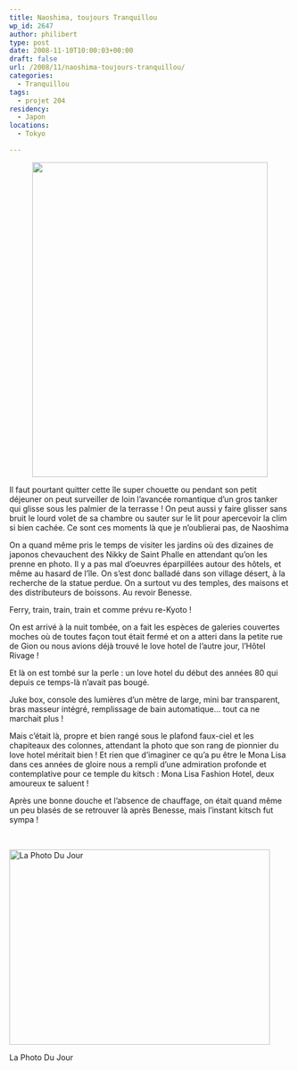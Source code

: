 ```yaml
---
title: Naoshima, toujours Tranquillou
wp_id: 2647
author: philibert
type: post
date: 2008-11-10T10:00:03+00:00
draft: false
url: /2008/11/naoshima-toujours-tranquillou/
categories:
  - Tranquillou
tags:
  - projet 204
residency:
  - Japon
locations:
  - Tokyo

---
```

<p style="text-align: center;">
  <a href="http://img360.imageshack.us/img360/638/img0251cp0.jpg"><img class="aligncenter" src="http://img360.imageshack.us/img360/638/img0251cp0.jpg" alt="" width="422" height="564" /></a>
</p>

Il faut pourtant quitter cette île super chouette ou pendant son petit déjeuner on peut surveiller de loin l&rsquo;avancée romantique d&rsquo;un gros tanker qui glisse sous les palmier de la terrasse ! On peut aussi y faire glisser sans bruit le lourd volet de sa chambre ou sauter sur le lit pour apercevoir la clim si bien cachée. Ce sont ces moments là que je n&rsquo;oublierai pas, de Naoshima

On a quand même pris le temps de visiter les jardins où des dizaines de japonos chevauchent des Nikky de Saint Phalle en attendant qu&rsquo;on les prenne en photo. Il y a pas mal d&rsquo;oeuvres éparpillées autour des hôtels, et même au hasard de l&rsquo;île. On s&rsquo;est donc balladé dans son village désert, à la recherche de la statue perdue. On a surtout vu des temples, des maisons et des distributeurs de boissons. Au revoir Benesse.

Ferry, train, train, train et comme prévu re-Kyoto !
  
On est arrivé à la nuit tombée, on a fait les espèces de galeries couvertes moches où de toutes façon tout était fermé et on a atteri dans la petite rue de Gion ou nous avions déjà trouvé le love hotel de l&rsquo;autre jour, l&rsquo;Hôtel Rivage !

Et là on est tombé sur la perle : un love hotel du début des années 80 qui depuis ce temps-là n&rsquo;avait pas bougé.
  
Juke box, console des lumières d&rsquo;un mètre de large, mini bar transparent, bras masseur intégré, remplissage de bain automatique&#8230; tout ca ne marchait plus !
  
Mais c&rsquo;était là, propre et bien rangé sous le plafond faux-ciel et les chapiteaux des colonnes, attendant la photo que son rang de pionnier du love hotel méritait bien ! Et rien que d&rsquo;imaginer ce qu&rsquo;a pu être le Mona Lisa dans ces années de gloire nous a rempli d&rsquo;une admiration profonde et contemplative pour ce temple du kitsch : Mona Lisa Fashion Hotel, deux amoureux te saluent !

Après une bonne douche et l&rsquo;absence de chauffage, on était quand même un peu blasés de se retrouver là après Benesse, mais l&rsquo;instant kitsch fut sympa !

 

<div class="wp-caption aligncenter" style="max-width: 467px">
  <a href="http://img384.imageshack.us/img384/6664/img5036xd7.jpg"><img class="   " src="http://img384.imageshack.us/img384/6664/img5036xd7.jpg" alt="La Photo Du Jour" width="467" height="350" /></a>
  
  <p class="wp-caption-text">
    La Photo Du Jour
  </p>
</div>